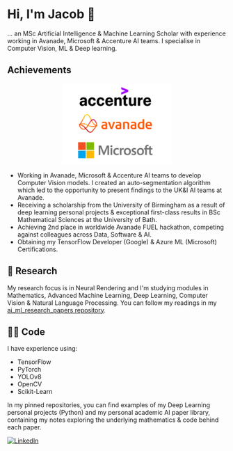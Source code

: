 # Hi, I'm Jacob 👋
... an MSc Artificial Intelligence & Machine Learning Scholar with experience working in Avanade, Microsoft & Accenture AI teams. I specialise in Computer Vision, ML & Deep learning.

## Achievements
<p align="center">
  <img src="Accenture-Avanade-and-microsoft-logos.jpg" width="250">
</p>

- Working in Avanade, Microsoft & Accenture AI teams to develop Computer Vision models. I created an auto-segmentation algorithm which led to the opportunity to present findings to the UK&I AI teams at Avanade.
- Receiving a scholarship from the University of Birmingham as a result of deep learning personal projects & exceptional first-class results in BSc Mathematical Sciences at the University of Bath.
- Achieving 2nd place in worldwide Avanade FUEL hackathon, competing against colleagues across Data, Software & AI.
- Obtaining my TensorFlow Developer (Google) & Azure ML (Microsoft) Certifications.

## 📝 Research
My research focus is in Neural Rendering and I'm studying modules in Mathematics, Advanced Machine Learning, Deep Learning, Computer Vision & Natural Language Processing. You can follow my readings in my [ai_ml_research_papers repository](https://github.com/JacobShort11/ai_ml_research_papers).

## 👨‍💻 Code
I have experience using:
- TensorFlow
- PyTorch
- YOLOv8
- OpenCV
- Scikit-Learn

In my pinned repositories, you can find examples of my Deep Learning personal projects (Python) and my personal academic AI paper library, containing my notes exploring the underlying mathematics & code behind each paper.

<a href="https://www.linkedin.com/in/jacob-short-ai/">![LinkedIn](https://img.shields.io/badge/LinkedIn-0077B5?style=for-the-badge&logo=linkedin&logoColor=white)</a>


<!--
**JacobShort11/JacobShort11** is a ✨ _special_ ✨ repository because its `README.md` (this file) appears on your GitHub profile.
